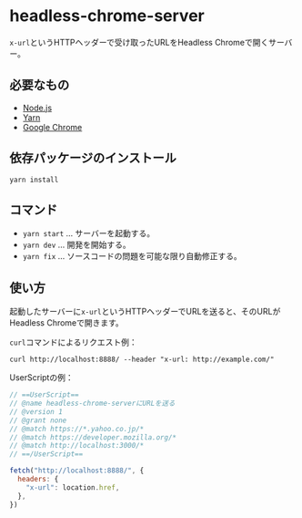 # headless-chrome-server

`x-url`というHTTPヘッダーで受け取ったURLをHeadless Chromeで開くサーバー。

## 必要なもの

- [Node.js](https://nodejs.org/ja/)
- [Yarn](https://yarnpkg.com/ja/)
- [Google Chrome](https://www.google.com/intl/ja_jp/chrome/)

## 依存パッケージのインストール

```
yarn install
```

## コマンド

- `yarn start` … サーバーを起動する。
- `yarn dev` … 開発を開始する。
- `yarn fix` … ソースコードの問題を可能な限り自動修正する。

## 使い方

起動したサーバーに`x-url`というHTTPヘッダーでURLを送ると、そのURLがHeadless Chromeで開きます。

`curl`コマンドによるリクエスト例：

```
curl http://localhost:8888/ --header "x-url: http://example.com/"
```

UserScriptの例：

```js
// ==UserScript==
// @name headless-chrome-serverにURLを送る
// @version 1
// @grant none
// @match https://*.yahoo.co.jp/*
// @match https://developer.mozilla.org/*
// @match http://localhost:3000/*
// ==/UserScript==

fetch("http://localhost:8888/", {
  headers: {
    "x-url": location.href,
  },
})
```
